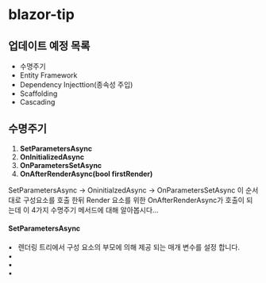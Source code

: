 # blazor-tip
## 업데이트 예정 목록
 * 수명주기
 * Entity Framework
 * Dependency Injecttion(종속성 주입)
 * Scaffolding
 * Cascading

## 수명주기
1. **SetParametersAsync**
1. **OnInitializedAsync**
1. **OnParametersSetAsync**
1. **OnAfterRenderAsync(bool firstRender)**

SetParametersAsync → OninitialzedAsync → OnParametersSetAsync 이 순서대로 구성요소를 호출 한뒤 Render 요소를 위한 OnAfterRenderAsync가 호출이 되는데
이 4가지 수명주기 메서드에 대해 알아봅시다...

#### SetParametersAsync
▪️ &nbsp; 렌더링 트리에서 구성 요소의 부모에 의해 제공 되는 매개 변수를 설정 합니다.    
▪️ &nbsp;     
▪️ &nbsp;     
▪️ &nbsp;     

